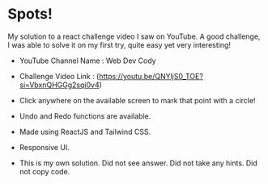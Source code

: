 # Spots!

My solution to a react challenge video I saw on YouTube. A good challenge, I was able to solve it on my first try, quite easy yet very interesting!

- YouTube Channel Name : Web Dev Cody
- Challenge Video Link : (https://youtu.be/QNYljS0_TOE?si=VbxnQHGGg2sqi0v4)

- Click anywhere on the available screen to mark that point with a circle!
- Undo and Redo functions are available.
- Made using ReactJS and Tailwind CSS.
- Responsive UI.

- This is my own solution. Did not see answer. Did not take any hints. Did not copy code.